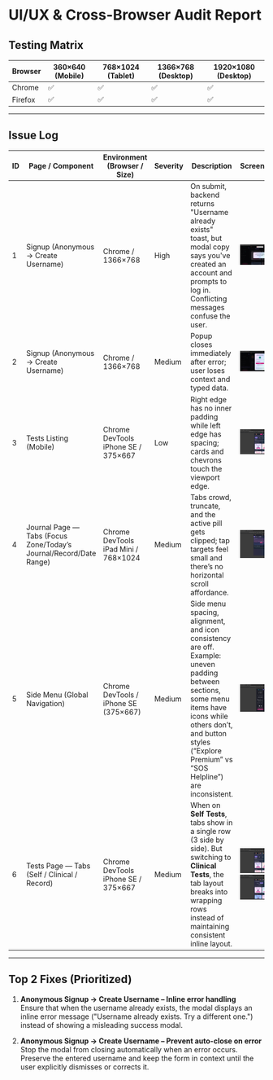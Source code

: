 # UI/UX & Cross-Browser Audit Report

## Testing Matrix
| Browser  | 360×640 (Mobile) | 768×1024 (Tablet) | 1366×768 (Desktop) | 1920×1080 (Desktop) |
|----------|------------------|-------------------|--------------------|---------------------|
| Chrome   | ✅               | ✅                | ✅                 | ✅                  |
| Firefox  | ✅               | ✅                | ✅                 | ✅                  |

---

## Issue Log

| ID | Page / Component | Environment (Browser / Size) | Severity | Description | Screenshot | Root Cause (suspected) | Proposed Fix (snippet/approach) |
|----|------------------|------------------------------|----------|-------------|------------|-------------------------|---------------------------------|
| 1  | Signup (Anonymous → Create Username) | Chrome / 1366×768 | High | On submit, backend returns "Username already exists" toast, but modal copy says you've created an account and prompts to log in. Conflicting messages confuse the user. | ![issue-signup-1](./images/issue-signup-1.png) | Error mapping/UI copy not aligned with API error; generic success-ish modal shown for all 4xx. | Show inline error in the modal: "Username already exists. Try a different one." Keep modal open, focus the username input. Add aria-live for error. |
| 2  | Signup (Anonymous → Create Username) | Chrome / 1366×768 | Medium | Popup closes immediately after error; user loses context and typed data. | ![issue-signup-2](./images/issue-signup-2.png) | Modal auto-close on error or global toast handler dismisses modal. | Prevent auto-close on non-2xx. Persist form state; require explicit user action to dismiss. |
| 3  | Tests Listing (Mobile) | Chrome DevTools iPhone SE / 375×667 | Low | Right edge has no inner padding while left edge has spacing; cards and chevrons touch the viewport edge. | ![issue-padding-1](./images/issue-padding-1.png) | Asymmetric container padding or overflow from horizontal carousel. | Standardize horizontal padding using CSS logical props; ensure carousels respect container padding. |
| 4  | Journal Page — Tabs (Focus Zone/Today’s Journal/Record/Date Range) | Chrome DevTools iPad Mini / 768×1024 | Medium | Tabs crowd, truncate, and the active pill gets clipped; tap targets feel small and there’s no horizontal scroll affordance. | ![issue-tabs-1](./images/issue-tabs-1.png) | Tabs container uses fixed width with no `overflow-x`; items lack min touch size and focus-visible styles. | Make tabs horizontally scrollable with padding and gap; enforce 44px min tap height; add focus-visible ring and ARIA `role="tablist"` semantics. |
| 5  | Side Menu (Global Navigation) | Chrome DevTools / iPhone SE (375×667) | Medium | Side menu spacing, alignment, and icon consistency are off. Example: uneven padding between sections, some menu items have icons while others don’t, and button styles (“Explore Premium” vs “SOS Helpline”) are inconsistent. | ![issue-side-menu](./images/issue-side-menu.png) | Inconsistent design system usage; missing standard component spacing and icon guidelines. | Adopt consistent padding, ensure all actionable items use icons or none, and unify CTA button styles. Use a design token for menu item spacing/typography. |
| 6  | Tests Page — Tabs (Self / Clinical / Record) | Chrome DevTools iPhone SE / 375×667 | Medium | When on **Self Tests**, tabs show in a single row (3 side by side). But switching to **Clinical Tests**, the tab layout breaks into wrapping rows instead of maintaining consistent inline layout. | ![issue-tests-tabs-self](./images/issue-tests-tabs-self.png) ![issue-tests-tabs-clinical](./images/issue-tests-tabs-clinical.png) | Inconsistent tab container width or flex wrapping; missing responsive handling for tab items. | Keep tabs in a horizontal flex container with `overflow-x: auto`; prevent wrapping by using `white-space: nowrap` or `flex-wrap: nowrap`. |

---

## Top 2 Fixes (Prioritized)

1. **Anonymous Signup → Create Username – Inline error handling**  
   Ensure that when the username already exists, the modal displays an inline error message ("Username already exists. Try a different one.") instead of showing a misleading success modal.  

2. **Anonymous Signup → Create Username – Prevent auto-close on error**  
   Stop the modal from closing automatically when an error occurs. Preserve the entered username and keep the form in context until the user explicitly dismisses or corrects it. 
